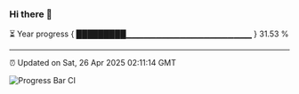 ### Hi there 👋

⏳ Year progress { █████████▁▁▁▁▁▁▁▁▁▁▁▁▁▁▁▁▁▁▁▁▁ } 31.53 %

---

⏰ Updated on Sat, 26 Apr 2025 02:11:14 GMT

![Progress Bar CI](https://github.com/IshwaranRudhara/GIT-ACTION/workflows/Progress%20Bar%20CI/badge.svg)

